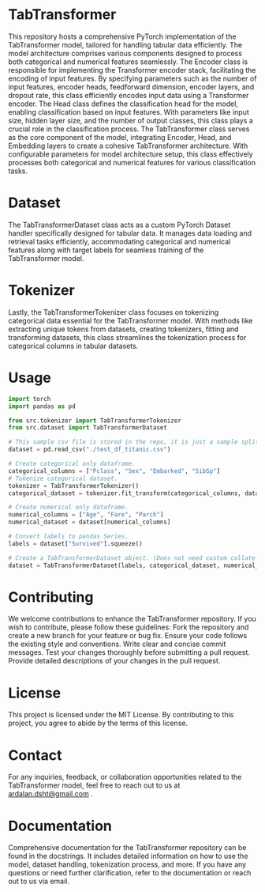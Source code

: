# TabTransformer
This repository hosts a comprehensive PyTorch implementation of the TabTransformer model, tailored for handling tabular data efficiently. The model architecture comprises various components designed to process both categorical and numerical features seamlessly.
The Encoder class is responsible for implementing the Transformer encoder stack, facilitating the encoding of input features. By specifying parameters such as the number of input features, encoder heads, feedforward dimension, encoder layers, and dropout rate, this class efficiently encodes input data using a Transformer encoder.
The Head class defines the classification head for the model, enabling classification based on input features. With parameters like input size, hidden layer size, and the number of output classes, this class plays a crucial role in the classification process.
The TabTransformer class serves as the core component of the model, integrating Encoder, Head, and Embedding layers to create a cohesive TabTransformer architecture. With configurable parameters for model architecture setup, this class effectively processes both categorical and numerical features for various classification tasks.
# Dataset
The TabTransformerDataset class acts as a custom PyTorch Dataset handler specifically designed for tabular data. It manages data loading and retrieval tasks efficiently, accommodating categorical and numerical features along with target labels for seamless training of the TabTransformer model.
# Tokenizer
Lastly, the TabTransformerTokenizer class focuses on tokenizing categorical data essential for the TabTransformer model. With methods like extracting unique tokens from datasets, creating tokenizers, fitting and transforming datasets, this class streamlines the tokenization process for categorical columns in tabular datasets.
# Usage
```python
import torch
import pandas as pd

from src.tokenizer import TabTransformerTokenizer
from src.dataset import TabTransformerDataset

# This sample csv file is stored in the repo, it is just a sample split from titanic dataset.
dataset = pd.read_csv("./test_df_titanic.csv")

# Create categorical only dataframe.
categorical_columns = ["Pclass", "Sex", "Embarked", "SibSp"]
# Tokenize categorical dataset.
tokenizer = TabTransformerTokenizer()
categorical_dataset = tokenizer.fit_transform(categorical_columns, dataset)

# Create numerical only dataframe.
numerical_columns = ["Age", "Fare", "Parch"]
numerical_dataset = dataset[numerical_columns]

# Convert labels to pandas Series.
labels = dataset["Survived"].squeeze()

# Create a TabTransformerDataset object. (Does not need custom collate-fn)
dataset = TabTransformerDataset(labels, categorical_dataset, numerical_dataset)
```

# Contributing
We welcome contributions to enhance the TabTransformer repository. If you wish to contribute, please follow these guidelines:
Fork the repository and create a new branch for your feature or bug fix.
Ensure your code follows the existing style and conventions.
Write clear and concise commit messages.
Test your changes thoroughly before submitting a pull request.
Provide detailed descriptions of your changes in the pull request.  

# License
This project is licensed under the MIT License. By contributing to this project, you agree to abide by the terms of this license.  

# Contact
For any inquiries, feedback, or collaboration opportunities related to the TabTransformer model, feel free to reach out to us at ardalan.dsht@gmail.com .  

# Documentation
Comprehensive documentation for the TabTransformer repository can be found in the docstrings. It includes detailed information on how to use the model, dataset handling, tokenization process, and more. If you have any questions or need further clarification, refer to the documentation or reach out to us via email.